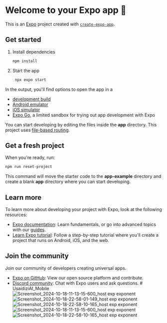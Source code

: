 # Welcome to your Expo app 👋

This is an [Expo](https://expo.dev) project created with [`create-expo-app`](https://www.npmjs.com/package/create-expo-app).

## Get started

1. Install dependencies

   ```bash
   npm install
   ```

2. Start the app

   ```bash
    npx expo start
   ```

In the output, you'll find options to open the app in a

- [development build](https://docs.expo.dev/develop/development-builds/introduction/)
- [Android emulator](https://docs.expo.dev/workflow/android-studio-emulator/)
- [iOS simulator](https://docs.expo.dev/workflow/ios-simulator/)
- [Expo Go](https://expo.dev/go), a limited sandbox for trying out app development with Expo

You can start developing by editing the files inside the **app** directory. This project uses [file-based routing](https://docs.expo.dev/router/introduction).

## Get a fresh project

When you're ready, run:

```bash
npm run reset-project
```

This command will move the starter code to the **app-example** directory and create a blank **app** directory where you can start developing.

## Learn more

To learn more about developing your project with Expo, look at the following resources:

- [Expo documentation](https://docs.expo.dev/): Learn fundamentals, or go into advanced topics with our [guides](https://docs.expo.dev/guides).
- [Learn Expo tutorial](https://docs.expo.dev/tutorial/introduction/): Follow a step-by-step tutorial where you'll create a project that runs on Android, iOS, and the web.

## Join the community

Join our community of developers creating universal apps.

- [Expo on GitHub](https://github.com/expo/expo): View our open source platform and contribute.
- [Discord community](https://chat.expo.dev): Chat with Expo users and ask questions.
#   U s a i d i z i A I _ M o b i l e 
![Screenshot_2024-10-18-11-13-15-600_host exp exponent](https://github.com/user-attachments/assets/8d0971ac-0bee-4d7f-aba1-430323336b20)
![Screenshot_2024-10-18-22-58-01-149_host exp exponent](https://github.com/user-attachments/assets/b4147137-b897-4a33-a3f3-68a7f7b201eb)
![Screenshot_2024-10-18-22-58-10-165_host exp exponent](https://github.com/user-attachments/assets/4a28b5e1-c668-44b0-878f-e60f64ece7f9)
![Screenshot_2024-10-18-11-13-15-600_host exp exponent](https://github.com/user-attachments/assets/4db5c3b3-47f8-437d-a3b5-acbf9d890eea)
 ![Screenshot_2024-10-18-22-58-10-165_host exp exponent](https://github.com/user-attachments/assets/1c064a73-9ed4-4a61-bae0-dada05e54b35)
